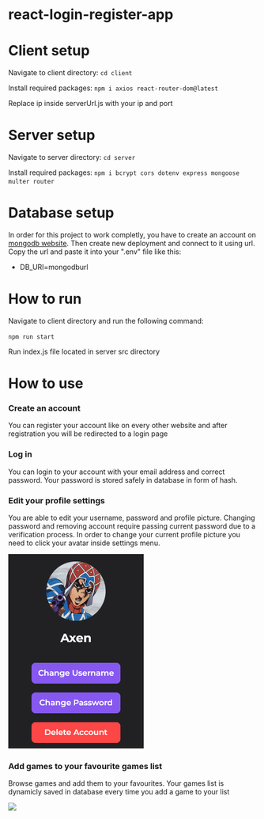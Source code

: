 # react-login-register-app

# Client setup

Navigate to client directory: 
`cd client`

Install required packages:
`npm i axios react-router-dom@latest`

Replace ip inside serverUrl.js with your ip and port

# Server setup

Navigate to server directory:
`cd server`

Install required packages:
`npm i bcrypt cors dotenv express mongoose multer router`

# Database setup
In order for this project to work completly, you have to create an account on [mongodb website](https://www.mongodb.com/). Then create new deployment and connect to it using url.
Copy the url and paste it into your ".env" file like this:
- DB_URI=mongodburl

# How to run

Navigate to client directory and run the following command:

`npm run start`

Run index.js file located in server src directory

# How to use
### Create an account
You can register your account like on every other website and after registration you will be redirected to a login page

### Log in 
You can login to your account with your email address and correct password. 
Your password is stored safely in database in form of hash.

### Edit your profile settings
You are able to edit your username, password and profile picture. Changing password and removing account require passing current password due to a verification process.
In order to change your current profile picture you need to click your avatar inside settings menu.

![](https://github.com/WiktorGruszczynski/react-login-register-app/blob/main/images/settings_desktop.png)

### Add games to your favourite games list
Browse games and add them to your favourites. Your games list is dynamicly saved in database every time you add a game to your list

![](https://github.com/WiktorGruszczynski/react-login-register-app/blob/main/images/games.gif)
